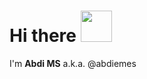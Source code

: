 # Hi there <img src='https://media.giphy.com/media/WOB7yr82X4ca4gkW7W/giphy.gif' width='50' />

I'm **Abdi MS** a.k.a. @abdiemes
<!--
**abdiemes/abdiemes** is a ✨ _special_ ✨ repository because its `README.md` (this file) appears on your GitHub profile.

Here are some ideas to get you started:

- 🔭 I’m currently working on ...
- 🌱 I’m currently learning ...
- 👯 I’m looking to collaborate on ...
- 🤔 I’m looking for help with ...
- 💬 Ask me about ...
- 📫 How to reach me: ...
- 😄 Pronouns: ...
- ⚡ Fun fact: ...
-->
